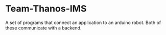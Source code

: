 # Team-Thanos-IMS
A set of programs that connect an application to an arduino robot. Both of these communicate with a backend.
